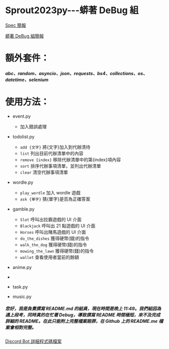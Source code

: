 # Sprout2023py---蟒著 DeBug 組

[Spec 簡報](https://hackmd.io/@Fireball0424/HkED_0UXn)

[蟒著 DeBug 組簡報](https://docs.google.com/presentation/d/1Ih4T5sq7ECS9mVCIYirw-a00Q7mTqpUUkqbTbPMUfWw/edit?usp=sharing)

# 額外套件：

##### abc、random、asyncio、json、requests、bs4、collections、os、datetime、selenium

# 使用方法：

- event.py
  - 加入錯誤處理
- todolist.py

  - `add {文字}`
    將{文字}加入到代辦清待
  - `list`
    列出目前代辦清單中的內容
  - `remove {index}`
    移除代辦清單中的第{index}項內容
  - `sort`
    排序代辦事項清單，並列出代辦清單
  - `clear`
    清空代辦事項清單

- wordle.py

  - `play_wordle`
    加入 wordle 遊戲
  - `ask {單字}`
    猜{單字}是否為正確答案

- gamble.py

  - `Slot`
    呼叫出拉霸遊戲的 UI 介面
  - `Blackjack`
    呼叫出 21 點遊戲的 UI 介面
  - `Horses`
    呼叫出賭馬遊戲的 UI 介面
  - `do_the_dishes`
    獲得硬幣(錢)的指令
  - `walk_the_dog`
    獲得硬幣(錢)的指令
  - `mowing_the_lawn`
    獲得硬幣(錢)的指令
  - `wallet`
    查看使用者當前的餘額

- anime.py
-
- task.py
- music.py

##### 您好，我是負責撰寫 README.md 的組員，現在時間是晚上 11:49。我們組因為遇上段考，同時真的在忙著 Debug，導致撰寫 README 時間極短，來不及完成詳細的 README。在此只能附上完整檔案賠罪，在 Github 上的 README.me 檔案會相對完整。

[Discord Bot 詳細程式碼檔案](https://github.com/FlyDogDaDa/2023_TW_CsieSprout_DiscordBot)
